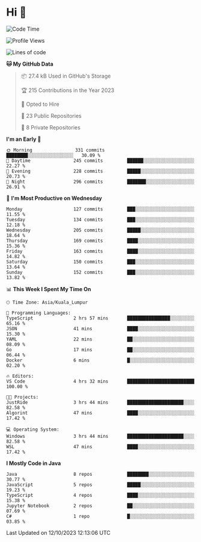 <h1>Hi 👋</h1>

<!--START_SECTION:waka-->
![Code Time](http://img.shields.io/badge/Code%20Time-389%20hrs%2045%20mins-blue)

![Profile Views](http://img.shields.io/badge/Profile%20Views-4-blue)

![Lines of code](https://img.shields.io/badge/From%20Hello%20World%20I%27ve%20Written-1.1%20million%20lines%20of%20code-blue)

**🐱 My GitHub Data** 

> 📦 27.4 kB Used in GitHub's Storage 
 > 
> 🏆 215 Contributions in the Year 2023
 > 
> 💼 Opted to Hire
 > 
> 📜 23 Public Repositories 
 > 
> 🔑 8 Private Repositories 
 > 
**I'm an Early 🐤** 

```text
🌞 Morning                331 commits         ████████░░░░░░░░░░░░░░░░░   30.09 % 
🌆 Daytime                245 commits         ██████░░░░░░░░░░░░░░░░░░░   22.27 % 
🌃 Evening                228 commits         █████░░░░░░░░░░░░░░░░░░░░   20.73 % 
🌙 Night                  296 commits         ███████░░░░░░░░░░░░░░░░░░   26.91 % 
```
📅 **I'm Most Productive on Wednesday** 

```text
Monday                   127 commits         ███░░░░░░░░░░░░░░░░░░░░░░   11.55 % 
Tuesday                  134 commits         ███░░░░░░░░░░░░░░░░░░░░░░   12.18 % 
Wednesday                205 commits         █████░░░░░░░░░░░░░░░░░░░░   18.64 % 
Thursday                 169 commits         ████░░░░░░░░░░░░░░░░░░░░░   15.36 % 
Friday                   163 commits         ████░░░░░░░░░░░░░░░░░░░░░   14.82 % 
Saturday                 150 commits         ███░░░░░░░░░░░░░░░░░░░░░░   13.64 % 
Sunday                   152 commits         ███░░░░░░░░░░░░░░░░░░░░░░   13.82 % 
```


📊 **This Week I Spent My Time On** 

```text
🕑︎ Time Zone: Asia/Kuala_Lumpur

💬 Programming Languages: 
TypeScript               2 hrs 57 mins       ████████████████░░░░░░░░░   65.16 % 
JSON                     41 mins             ████░░░░░░░░░░░░░░░░░░░░░   15.30 % 
YAML                     22 mins             ██░░░░░░░░░░░░░░░░░░░░░░░   08.09 % 
Go                       17 mins             ██░░░░░░░░░░░░░░░░░░░░░░░   06.44 % 
Docker                   6 mins              █░░░░░░░░░░░░░░░░░░░░░░░░   02.20 % 

🔥 Editors: 
VS Code                  4 hrs 32 mins       █████████████████████████   100.00 % 

🐱‍💻 Projects: 
JustRide                 3 hrs 44 mins       █████████████████████░░░░   82.58 % 
Algorint                 47 mins             ████░░░░░░░░░░░░░░░░░░░░░   17.42 % 

💻 Operating System: 
Windows                  3 hrs 44 mins       █████████████████████░░░░   82.58 % 
WSL                      47 mins             ████░░░░░░░░░░░░░░░░░░░░░   17.42 % 
```

**I Mostly Code in Java** 

```text
Java                     8 repos             ████████░░░░░░░░░░░░░░░░░   30.77 % 
JavaScript               5 repos             █████░░░░░░░░░░░░░░░░░░░░   19.23 % 
TypeScript               4 repos             ████░░░░░░░░░░░░░░░░░░░░░   15.38 % 
Jupyter Notebook         2 repos             ██░░░░░░░░░░░░░░░░░░░░░░░   07.69 % 
C#                       1 repo              █░░░░░░░░░░░░░░░░░░░░░░░░   03.85 % 
```




 Last Updated on 12/10/2023 12:13:06 UTC
<!--END_SECTION:waka-->

